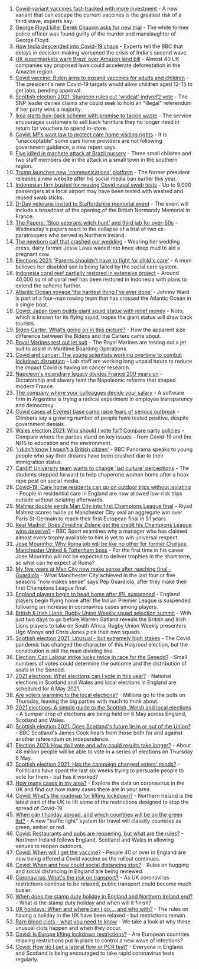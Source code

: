 1. [Covid-variant vaccines fast-tracked with more investment](https://www.bbc.co.uk/news/health-56984984) - A new variant that can escape the current vaccines is the greatest risk of a third wave, experts say.
2. [George Floyd killer Derek Chauvin asks for new trial](https://www.bbc.co.uk/news/world-us-canada-56989757) - The white former police officer was found guilty of the murder and manslaughter of George Floyd.
3. [How India descended into Covid-19 chaos](https://www.bbc.co.uk/news/world-asia-india-56977653) - Experts tell the BBC that delays in decision-making worsened the crisis of India's second wave.
4. [UK supermarkets warn Brazil over Amazon land bill](https://www.bbc.co.uk/news/uk-56989711) - Almost 40 UK companies say proposed laws could accelerate deforestation in the Amazon region.
5. [Covid vaccine: Biden aims to expand vaccines for adults and children](https://www.bbc.co.uk/news/world-us-canada-56988381) - The president's new Covid-19 targets would allow children aged 12-15 to get jabs, pending approval.
6. [Scottish election 2021: Sturgeon rules out 'wildcat' indyref2 vote](https://www.bbc.co.uk/news/uk-scotland-scotland-politics-56988320) - The SNP leader denies claims she could seek to hold an "illegal" referendum if her party wins a majority.
7. [Ikea starts buy-back scheme with promise to tackle waste](https://www.bbc.co.uk/news/business-56981636) - The service encourages customers to sell back furniture they no longer need in return for vouchers to spend in-store.
8. [Covid: MPs want law to protect care home visiting rights](https://www.bbc.co.uk/news/uk-56989049) - It is "unacceptable" some care home providers are not following government guidance, a new report says.
9. [Five killed in machete attack at Brazil nursery](https://www.bbc.co.uk/news/world-latin-america-56983868) - Three small children and two staff members die in the attack in a small town in the southern region.
10. [Trump launches new 'communications' platform](https://www.bbc.co.uk/news/technology-56989500) - The former president releases a new website after his social media ban earlier this year.
11. [Indonesian firm busted for reusing Covid nasal swab tests](https://www.bbc.co.uk/news/world-asia-56990253) - Up to 9,000 passengers at a local airport may have been tested with washed and reused swab sticks.
12. [D-Day veterans invited to Staffordshire memorial event](https://www.bbc.co.uk/news/uk-england-stoke-staffordshire-56986895) - The event will include a broadcast of the opening of the British Normandy Memorial in France.
13. [The Papers: 'Stop veterans witch hunt' and third jab for over-50s](https://www.bbc.co.uk/news/blogs-the-papers-56989031) - Wednesday's papers react to the collapse of a trial of two ex-paratroopers who served in Northern Ireland.
14. [The newborn calf that crashed our wedding](https://www.bbc.co.uk/news/world-australia-56976291) - Wearing her wedding dress, dairy farmer Jessa Laws waded into knee-deep mud to aid a pregnant cow.
15. [Elections 2021: 'Parents shouldn't have to fight for child's care'](https://www.bbc.co.uk/news/uk-england-nottinghamshire-56931993) - A mum believes her disabled son is being failed by the social care system.
16. [Indonesia coral reef partially restored in extensive project](https://www.bbc.co.uk/news/science-environment-56985594) - Around 40,000 sq m of coral reef has been restored in Indonesia with plans to extend the scheme further.
17. [Atlantic Ocean voyage ‘the hardest thing I’ve ever done’](https://www.bbc.co.uk/news/uk-northern-ireland-56929679) - Johnny Ward is part of a four-man rowing team that has crossed the Atlantic Ocean in a single boat.
18. [Covid: Japan town builds giant squid statue with relief money](https://www.bbc.co.uk/news/world-europe-56978075) - Noto, which is known for its flying squid, hopes the giant statue will draw back tourists.
19. [Biden Carter: What’s going on in this picture?](https://www.bbc.co.uk/news/world-us-canada-56988360) - How the apparent size difference between the Bidens and the Carters came about.
20. [Royal Marines test out jet suit](https://www.bbc.co.uk/news/uk-56979994) - The Royal Marines are testing out a jet suit to assist in Maritime Boarding Operations.
21. [Covid and cancer: The young scientists working overtime to combat lockdown disruption](https://www.bbc.co.uk/news/newsbeat-56821532) - Lab staff are working long unpaid hours to reduce the impact Covid is having on cancer research.
22. [Napoleon's incendiary legacy divides France 200 years on](https://www.bbc.co.uk/news/world-europe-56977769) - Dictatorship and slavery taint the Napoleonic reforms that shaped modern France.
23. [The company where your colleagues decide your salary](https://www.bbc.co.uk/news/business-56915767) - A software firm in Argentina is trying a radical experiment in employee transparency and democracy.
24. [Covid cases at Everest base camp raise fears of serious outbreak](https://www.bbc.co.uk/news/world-asia-56984320) - Climbers say a growing number of people have tested positive, despite government denials.
25. [Wales election 2021: Who should I vote for? Compare party policies](https://www.bbc.co.uk/news/uk-wales-politics-56499726) - Compare where the parties stand on key issues - from Covid-19 and the NHS to education and the environment.
26. ['I didn't know I wasn't a British citizen'](https://www.bbc.co.uk/news/uk-56984268) - BBC Panorama speaks to young people who say their dreams have been crushed due to their immigration status.
27. [Cardiff University team wants to change 'lad culture' perceptions](https://www.bbc.co.uk/news/uk-wales-56933984) - The students stepped forward to help chaperone women home after a hoax rape post on social media.
28. [Covid-19: Care home residents can go on outdoor trips without isolating](https://www.bbc.co.uk/news/uk-56977779) - People in residential care in England are now allowed low-risk trips outside without isolating afterwards.
29. [Mahrez double sends Man City into first Champions League final](https://www.bbc.co.uk/sport/football/56973031) - Riyad Mahrez scores twice as Manchester City seal an aggregate win over Paris St-Germain to reach their first European final in 51 years.
30. [Real Madrid: Does Zinedine Zidane get the credit his Champions League wins deserve?](https://www.bbc.co.uk/sport/football/56918954) - BBC Sport examines why a manager who has claimed almost every trophy available to him is yet to win universal respect.
31. [Jose Mourinho: Why Roma job will be like no other for former Chelsea, Manchester United & Tottenham boss](https://www.bbc.co.uk/sport/football/56985925) - For the first time in his career Jose Mourinho will not be expected to deliver trophies in the short term, so what can he expect at Roma?
32. [My five years at Man City now make sense after reaching final - Guardiola](https://www.bbc.co.uk/sport/football/56987840) - What Manchester City achieved in the last four or five seasons "now makes sense" says Pep Guardiola, after they make their first Champions League final.
33. [England players begin to head home after IPL suspended](https://www.bbc.co.uk/sport/cricket/56988015) - England players begin flying home after the Indian Premier League is suspended following an increase in coronavirus cases among players.
34. [British & Irish Lions: Rugby Union Weekly squad selection summit](https://www.bbc.co.uk/sport/rugby-union/56983845) - With just two days to go before Warren Gatland reveals the British and Irish Lions players to take on South Africa, Rugby Union Weekly presenters Ugo Monye and Chris Jones pick their own squads.
35. [Scottish election 2021: Unusual - but extremely high stakes](https://www.bbc.co.uk/news/uk-scotland-scotland-politics-56969887) - The Covid pandemic has changed the character of this Holyrood election, but the constitution is still the main dividing line.
36. [Election: Can Labour strike lucky twice in race for the Senedd?](https://www.bbc.co.uk/news/uk-wales-56981430) - Small numbers of votes could determine the outcome and the distribution of seats in the Senedd.
37. [2021 elections: What elections can I vote in this year?](https://www.bbc.co.uk/news/56129210) - National elections in Scotland and Wales and local elections in England are scheduled for 6 May 2021.
38. [Are voters warming to the local elections?](https://www.bbc.co.uk/news/uk-politics-56987265) - Millions go to the polls on Thursday, leaving the big parties with much to think about.
39. [2021 elections: A simple guide to the Scottish, Welsh and local elections](https://www.bbc.co.uk/news/uk-politics-56286643) - A bumper crop of elections are being held on 6 May across England, Scotland and Wales.
40. [Scottish election 2021: Does Scotland's future lie in or out of the Union?](https://www.bbc.co.uk/news/uk-scotland-56970549) - BBC Scotland's James Cook hears from those both for and against another referendum on independence.
41. [Election 2021: How do I vote and why could results take longer?](https://www.bbc.co.uk/news/uk-politics-56581106) - About 48 million people will be able to vote in a series of elections on Thursday 6 May.
42. [Scottish election 2021: Has the campaign changed voters' minds?](https://www.bbc.co.uk/news/uk-scotland-scotland-politics-56969880) - Politicians have spent the last six weeks trying to persuade people to vote for them - but has it worked?
43. [How many cases in my area?](https://www.bbc.co.uk/news/uk-51768274) - Explore the data on coronavirus in the UK and find out how many cases there are in your area.
44. [Covid: What's the roadmap for lifting lockdown?](https://www.bbc.co.uk/news/explainers-52530518) - Northern Ireland is the latest part of the UK to lift some of the restrictions designed to stop the spread of Covid-19.
45. [When can I holiday abroad, and which countries will be on the green list?](https://www.bbc.co.uk/news/explainers-52544307) - A new "traffic light" system for travel will classify countries as green, amber or red.
46. [Covid: Restaurants and pubs are reopening, but what are the rules?](https://www.bbc.co.uk/news/business-52977388) - Northern Ireland follows England, Scotland and Wales in allowing venues to reopen outdoors.
47. [Covid: When will I get the vaccine?](https://www.bbc.co.uk/news/health-55045639) - People 40 or over in England are now being offered a Covid vaccine as the rollout continues.
48. [Covid: When and how could social distancing stop?](https://www.bbc.co.uk/news/uk-51506729) - Rules on hugging and social distancing in England are being reviewed.
49. [Coronavirus: What's the risk on transport?](https://www.bbc.co.uk/news/health-51736185) - As UK coronavirus restrictions continue to be relaxed, public transport could become much busier.
50. [When does the stamp duty holiday in England and Northern Ireland end?](https://www.bbc.co.uk/news/business-53319433) - What is the stamp duty holiday and when will it finish?
51. [UK holidays: When and where can I go.... and who with?](https://www.bbc.co.uk/news/explainers-52646738) - The rules on having a holiday in the UK have been relaxed - but restrictions remain.
52. [Rare blood clots - what you need to know](https://www.bbc.co.uk/news/health-56674796) - We take a look at why these unusual clots happen and when they occur.
53. [Covid: Is Europe lifting lockdown restrictions?](https://www.bbc.co.uk/news/explainers-53640249) - Are European countries relaxing restrictions put in place to control a new wave of infections?
54. [Covid: How do I get a lateral flow or PCR test?](https://www.bbc.co.uk/news/health-51943612) - Everyone in England and Scotland is being encouraged to take rapid coronavirus tests regularly.
